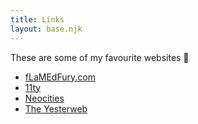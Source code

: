 ```yaml
---
title: Links
layout: base.njk
---
```


These are some of my favourite websites 🔗

- [fLaMEdFury.com](https://flamedfury.com)
- [11ty](https://11ty.dev)
- [Neocities](https://neocities.org)
- [The Yesterweb](https://yesterweb.org/)
